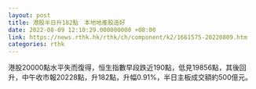 ```yaml
---
layout: post
title: 港股半日升182點　本地地產股造好
date: 2022-08-09 12:10:29.000000000 +08:00
link: https://news.rthk.hk/rthk/ch/component/k2/1661575-20220809.htm
categories: rthk
---
```


港股20000點水平失而復得，恒生指數早段跌近190點，低見19856點，其後回升，中午收市報20228點，升182點，升幅0.91%，半日主板成交額約500億元。
